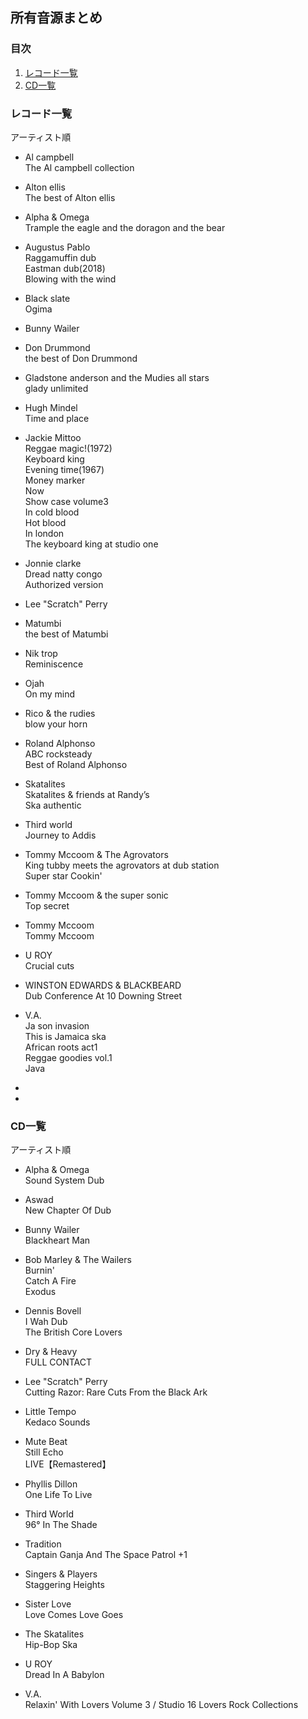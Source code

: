 ## 所有音源まとめ

### 目次
1. [レコード一覧](#レコード一覧)  
1. [CD一覧](#CD一覧)

### レコード一覧  
アーティスト順

* Al campbell  
The Al campbell collection

* Alton ellis  
The best of Alton ellis

* Alpha & Omega  
Trample the eagle and the doragon and the bear  

* Augustus Pablo  
Raggamuffin dub  
Eastman dub(2018)  
Blowing with the wind

* Black slate  
Ogima

* Bunny Wailer  

* Don Drummond  
the best of Don Drummond

* Gladstone anderson and the Mudies all stars  
glady unlimited

* Hugh Mindel  
Time and place

* Jackie Mittoo  
Reggae magic!(1972)  
Keyboard king  
Evening time(1967)  
Money marker  
Now  
Show case volume3  
In cold  blood  
Hot blood  
In london  
The keyboard king at studio one  

* Jonnie clarke  
Dread natty congo  
Authorized version

* Lee "Scratch" Perry  

* Matumbi  
the best of Matumbi

* Nik trop  
Reminiscence

* Ojah  
On my mind

* Rico & the rudies  
blow your horn

* Roland Alphonso  
ABC rocksteady  
Best of Roland Alphonso

* Skatalites  
Skatalites & friends at Randy’s  
Ska authentic

* Third world  
Journey to Addis  

* Tommy Mccoom & The Agrovators  
King tubby meets the agrovators at dub station  
Super star
Cookin'

* Tommy Mccoom & the super sonic  
Top secret

* Tommy Mccoom  
Tommy Mccoom

* U ROY  
Crucial cuts

* WINSTON EDWARDS & BLACKBEARD  
Dub Conference At 10 Downing Street

* V.A.  
Ja son invasion  
This is Jamaica ska  
African roots act1  
Reggae goodies vol.1  
Java

*

*

### CD一覧
アーティスト順

* Alpha & Omega  
Sound System Dub

* Aswad  
New Chapter Of Dub


* Bunny Wailer  
Blackheart Man

* Bob Marley & The Wailers  
Burnin'  
Catch A Fire  
Exodus

* Dennis Bovell  
I Wah Dub  
The British Core Lovers

* Dry & Heavy  
FULL CONTACT  

* Lee "Scratch" Perry  
Cutting Razor: Rare Cuts From the Black Ark

* Little Tempo  
Kedaco Sounds  

* Mute Beat  
Still Echo  
LIVE【Remastered】

* Phyllis Dillon  
One Life To Live  

* Third World  
96° In The Shade

* Tradition  
Captain Ganja And The Space Patrol +1

* Singers & Players  
Staggering Heights

* Sister Love  
Love Comes Love Goes

* The Skatalites  
Hip-Bop Ska

* U ROY  
Dread In A Babylon

* V.A.  
Relaxin' With Lovers Volume 3 / Studio 16 Lovers Rock Collections  
